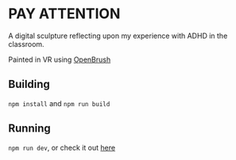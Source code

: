 # PAY ATTENTION
A digital sculpture reflecting upon my experience with ADHD in the classroom.

Painted in VR using [OpenBrush](https://openbrush.app/)

## Building
`npm install` and `npm run build`

## Running
`npm run dev`, or check it out [here](https://tonydoesathing.github.io/pay-attention)
